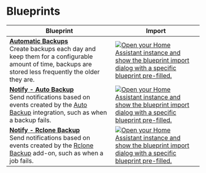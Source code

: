 # Blueprints

<!-- table-automation -->
| Blueprint | Import |
| --------- | ------ |
| [**Automatic Backups**](automation/automatic_backups.yaml)<br>Create backups each day and keep them for a configurable amount of time, backups are stored less frequently the older they are. | [![Open your Home Assistant instance and show the blueprint import dialog with a specific blueprint pre-filled.](https://my.home-assistant.io/badges/blueprint_import.svg)](https://my.home-assistant.io/redirect/blueprint_import/?blueprint_url=https%3A//github.com/jcwillox/home-assistant-blueprints/blob/main/automation/automatic_backups.yaml)  |
| [**Notify - Auto Backup**](automation/notify_auto_backup.yaml)<br>Send notifications based on events created by the [Auto Backup](https://jcwillox.github.io/hass-auto-backup) integration, such as when a backup fails. | [![Open your Home Assistant instance and show the blueprint import dialog with a specific blueprint pre-filled.](https://my.home-assistant.io/badges/blueprint_import.svg)](https://my.home-assistant.io/redirect/blueprint_import/?blueprint_url=https%3A//github.com/jcwillox/home-assistant-blueprints/blob/main/automation/notify_auto_backup.yaml)  |
| [**Notify - Rclone Backup**](automation/notify_rclone_backup.yaml)<br>Send notifications based on events created by the [Rclone Backup](https://github.com/jcwillox/hassio-rclone-backup) add-on, such as when a job fails. | [![Open your Home Assistant instance and show the blueprint import dialog with a specific blueprint pre-filled.](https://my.home-assistant.io/badges/blueprint_import.svg)](https://my.home-assistant.io/redirect/blueprint_import/?blueprint_url=https%3A//github.com/jcwillox/home-assistant-blueprints/blob/main/automation/notify_rclone_backup.yaml)  |
<!-- table-automation-end -->
